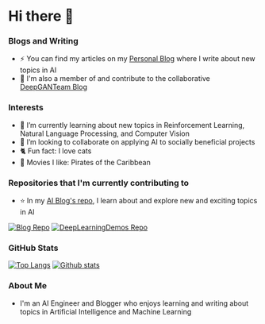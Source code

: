 # Hi there 👋

### Blogs and Writing
- :zap: You can find my articles on my [Personal Blog](https://medium.com/@mike-12) where I write about new topics in AI
- :star2: I'm also a member of and contribute to the collaborative [DeepGANTeam Blog](https://deepganteam.medium.com/)

### Interests
- 🌱 I’m currently learning about new topics in Reinforcement Learning, Natural Language Processing, and Computer Vision
- 👯 I’m looking to collaborate on applying AI to socially beneficial projects
- :cat2: Fun fact: I love cats
- :movie_camera: Movies I like: Pirates of the Caribbean
<!--
- :palm_tree: I’m looking for help with learning about Neuroscience
-->

### Repositories that I'm currently contributing to
- :star: In my [AI Blog's repo](https://github.com/mswang12/Blog), I learn about and explore new and exciting topics in AI

[![Blog Repo](https://github-readme-stats.vercel.app/api/pin/?username=mswang12&repo=Blog)](https://github.com/mswang12/Blog)
[![DeepLearningDemos Repo](https://github-readme-stats.vercel.app/api/pin/?username=wileyw&repo=DeepLearningDemos&show_owner=true)](https://github.com/wileyw/DeepLearningDemos)

### GitHub Stats
[![Top Langs](https://github-readme-stats.vercel.app/api/top-langs/?username=mswang12)](https://github.com/anuraghazra/github-readme-stats)
[![Github stats](https://github-readme-stats.vercel.app/api?username=mswang12&show_icons=true&line_height=27&include_all_commits=true&hide_rank=true)](https://github.com/anuraghazra/github-readme-stats)

### About Me
- I'm an AI Engineer and Blogger who enjoys learning and writing about topics in Artificial Intelligence and Machine Learning


<!--
**mswang12/mswang12** is a ✨ _special_ ✨ repository because its `README.md` (this file) appears on your GitHub profile.

Here are some ideas to get you started:

- 🔭 I’m currently working on ...
- 🌱 I’m currently learning ...
- 👯 I’m looking to collaborate on ...
- 🤔 I’m looking for help with ...
- 💬 Ask me about ...
- 📫 How to reach me: ...
- 😄 Pronouns: ...
- ⚡ Fun fact: ...

# Resources:
https://towardsdatascience.com/build-a-stunning-readme-for-your-github-profile-9b80434fe5d7
-->
